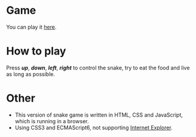 # Game
You can play it [here](https://bluevect.github.io/Snake-on-web/).

# How to play
Press ***up***, ***down***, ***left***, ***right*** to control the snake, try to eat the food and live as long as possible.

# Other
- This version of snake game is written in HTML, CSS and JavaScript, which is running in a browser.
- Using CSS3 and ECMAScript6, not supporting [Internet Explorer](https://www.microsoft.com/en-us/download/internet-explorer.aspx).
